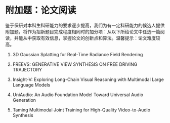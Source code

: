 # 附加题：论文阅读

鉴于保研对本科生科研能力的要求逐步提高，我们为有一定科研能力的候选人提供附加题，将作为招新题目完成程度相同时的加分项：从以下所给论文中任选一篇阅读，并能从中获取有效信息，掌握论文的创新点和算法。温馨提示：论文难度较高。

1. 3D Gaussian Splatting for Real-Time Radiance Field Rendering

2. FREEVS: GENERATIVE VIEW SYNTHESIS ON FREE DRIVING TRAJECTORY

3. Insight-V: Exploring Long-Chain Visual Reasoning with Multimodal Large Language Models
4. UniAudio: An Audio Foundation Model Toward Universal Audio Generation
5. Taming Multimodal Joint Training for High-Quality Video-to-Audio Synthesis